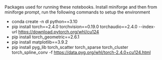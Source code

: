 Packages used for running these notebooks. Install miniforge and then from miniforge prompt, run the following commands to setup the environment

- conda create -n dl python==3.10
- pip install torch==2.4.0 torchvision==0.19.0 torchaudio==2.4.0 --index-url https://download.pytorch.org/whl/cu124
- pip install torch_geometric==2.6.1
- pip install matplotlib==3.9.2
- pip install pyg_lib torch_scatter torch_sparse torch_cluster torch_spline_conv -f https://data.pyg.org/whl/torch-2.4.0+cu124.html
